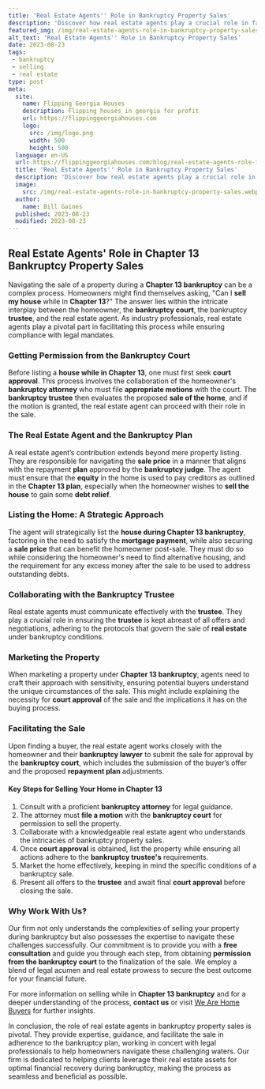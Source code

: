 ```yaml
---
title: 'Real Estate Agents'' Role in Bankruptcy Property Sales'
description: 'Discover how real estate agents play a crucial role in facilitating bankruptcy property sales, guiding buyers and sellers through the process effectively.'
featured_img: /img/real-estate-agents-role-in-bankruptcy-property-sales.webp
alt_text: 'Real Estate Agents'' Role in Bankruptcy Property Sales'
date: 2023-08-23
tags:
 - bankruptcy
 - selling
 - real estate
type: post
meta:
  site:
    name: Flipping Georgia Houses
    description: Flipping houses in georgia for profit
    url: https://flippinggeorgiahouses.com
    logo:
      src: /img/logo.png
      width: 500
      height: 500
  language: en-US
  url: https://flippinggeorgiahouses.com/blog/real-estate-agents-role-in-bankruptcy-property-sales
  title: 'Real Estate Agents'' Role in Bankruptcy Property Sales'
  description: 'Discover how real estate agents play a crucial role in facilitating bankruptcy property sales, guiding buyers and sellers through the process effectively.'
  image:
    src: /img/real-estate-agents-role-in-bankruptcy-property-sales.webp
  author:
    name: Bill Gaines
  published: 2023-08-23
  modified: 2023-08-23
---
```



## Real Estate Agents' Role in **Chapter 13 Bankruptcy** Property Sales

Navigating the sale of a property during a **Chapter 13 bankruptcy** can be a complex process. Homeowners might find themselves asking, "Can I **sell my house** while in **Chapter 13**?" The answer lies within the intricate interplay between the homeowner, the **bankruptcy court**, the bankruptcy **trustee**, and the real estate agent. As industry professionals, real estate agents play a pivotal part in facilitating this process while ensuring compliance with legal mandates.

### Getting **Permission from the Bankruptcy Court**

Before listing a **house while in Chapter 13**, one must first seek **court approval**. This process involves the collaboration of the homeowner's **bankruptcy attorney** who must file **appropriate motions** with the court. The **bankruptcy trustee** then evaluates the proposed **sale of the home**, and if the motion is granted, the real estate agent can proceed with their role in the sale.

### The Real Estate Agent and the **Bankruptcy Plan**

A real estate agent’s contribution extends beyond mere property listing. They are responsible for navigating the **sale price** in a manner that aligns with the repayment **plan** approved by the **bankruptcy judge**. The agent must ensure that the **equity** in the home is used to pay creditors as outlined in the **Chapter 13 plan**, especially when the homeowner wishes to **sell the house** to gain some **debt relief**.

### Listing the Home: A Strategic Approach

The agent will strategically list the **house during Chapter 13 bankruptcy**, factoring in the need to satisfy the **mortgage payment**, while also securing a **sale price** that can benefit the homeowner post-sale. They must do so while considering the homeowner's need to find alternative housing, and the requirement for any excess money after the sale to be used to address outstanding debts.

### Collaborating with the **Bankruptcy Trustee**

Real estate agents must communicate effectively with the **trustee**. They play a crucial role in ensuring the **trustee** is kept abreast of all offers and negotiations, adhering to the protocols that govern the sale of **real estate** under bankruptcy conditions.

### Marketing the Property

When marketing a property under **Chapter 13 bankruptcy**, agents need to craft their approach with sensitivity, ensuring potential buyers understand the unique circumstances of the sale. This might include explaining the necessity for **court approval** of the sale and the implications it has on the buying process.

### Facilitating the Sale

Upon finding a buyer, the real estate agent works closely with the homeowner and their **bankruptcy lawyer** to submit the sale for approval by the **bankruptcy court**, which includes the submission of the buyer’s offer and the proposed **repayment plan** adjustments.

#### Key Steps for Selling Your Home in **Chapter 13**

1. Consult with a proficient **bankruptcy attorney** for legal guidance.
2. The attorney must **file a motion** with the **bankruptcy court** for permission to sell the property.
3. Collaborate with a knowledgeable real estate agent who understands the intricacies of bankruptcy property sales.
4. Once **court approval** is obtained, list the property while ensuring all actions adhere to the **bankruptcy trustee's** requirements.
5. Market the home effectively, keeping in mind the specific conditions of a bankruptcy sale.
6. Present all offers to the **trustee** and await final **court approval** before closing the sale.

### Why Work With Us?

Our firm not only understands the complexities of selling your property during bankruptcy but also possesses the expertise to navigate these challenges successfully. Our commitment is to provide you with a **free consultation** and guide you through each step, from obtaining **permission from the bankruptcy court** to the finalization of the sale. We employ a blend of legal acumen and real estate prowess to secure the best outcome for your financial future.

For more information on selling while in **Chapter 13 bankruptcy** and for a deeper understanding of the process, **contact us** or visit [We Are Home Buyers](https://www.wearehomebuyers.com/blog/selling-while-in-chapter-13-bankruptcy/) for further insights.

In conclusion, the role of real estate agents in bankruptcy property sales is pivotal. They provide expertise, guidance, and facilitate the sale in adherence to the bankruptcy plan, working in concert with legal professionals to help homeowners navigate these challenging waters. Our firm is dedicated to helping clients leverage their real estate assets for optimal financial recovery during bankruptcy, making the process as seamless and beneficial as possible.